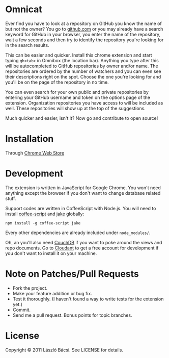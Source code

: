 # Omnicat

Ever find you have to look at a repository on GitHub you know the name
of but not the owner? You go to [github.com](https://github.com) or you
may already have a search keyword for GitHub in your browser, you enter
the name of the repository, wait a few seconds and then try to identify
the repository you're looking for in the search results.

This can be easier and quicker. Install this chrome extension and start
typing `gh<tab>` in Omnibox (the location bar). Anything you type after
this will be autocompleted to GitHub repositories by owner and/or name.
The repositories are ordered by the number of watchers and you can even
see their descriptions right on the spot. Choose the one you're looking
for and you'll be on the page of the repository in no time.

You can even search for your own public and private repositories by
entering your GitHub username and token on the options page of the
extension. Organization repositories you have access to will be included
as well. These repositories will show up at the top of the suggestions.

Much quicker and easier, isn't it? Now go and contribute to open source!

# Installation

Through [Chrome Web Store](https://chrome.google.com/webstore/developer/detail/hljoheoboihichiahhbkahljbbbjpigg)

# Development

The extension is written in JavaScript for Google Chrome. You won't need
anything except the browser if you don't want to change database related
stuff.

Support codes are written in CoffeeScript with Node.js. You will need to
install [coffee-script](https://github.com/jashkenas/coffee-script) and
[jake](https://github.com/mde/node-jake) globally:

```
npm install -g coffee-script jake
```

Every other dependencies are already included under `node_modules/`.

Oh, an you'll also need [CouchDB](http://couchdb.apache.org/) if you want
to poke around the views and repo documents. Go to [Cloudant](https://cloudant.com/)
to get a free account for development if you don't want to install it on
your machine.

# Note on Patches/Pull Requests

* Fork the project.
* Make your feature addition or bug fix.
* Test it thoroughly. (I haven't found a way to write tests for the
  extension yet.)
* Commit.
* Send me a pull request. Bonus points for topic branches.

# License

Copyright © 2011 László Bácsi. See LICENSE for details.
